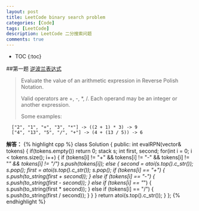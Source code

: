 ```yaml
---
layout: post
title: LeetCode binary search problem
categories: [Code]
tags: [LeetCode]
description: LeetCode 二分搜索问题
comments: true
---
```

* TOC
{:toc}   

##第一题 [逆波兰表达式][1]

> Evaluate the value of an arithmetic expression in Reverse Polish Notation.
>
>Valid operators are +, -, *, /. Each operand may be an integer or another expression.
>
>Some examples:
>
>
>
	  ["2", "1", "+", "3", "*"] -> ((2 + 1) * 3) -> 9
      ["4", "13", "5", "/", "+"] -> (4 + (13 / 5)) -> 6

**解答：**
{% highlight cpp %}
class Solution {
public:
    int evalRPN(vector<string>& tokens) {
    	if(tokens.empty()) return 0;
        stack<string> s;
        int first, second;
        for(int i = 0; i < tokens.size(); i++) {
        	if (tokens[i] != "+" && tokens[i] != "-" && tokens[i] != "*" && tokens[i] != "/")
            	s.push(tokens[i]);
            else {
            	second = atoi(s.top().c_str());
                s.pop();
            	first = atoi(s.top().c_str());
                s.pop();
                if (tokens[i] == "+") {
                	s.push(to_string(first + second));
                } else if (tokens[i] == "-") {
                	s.push(to_string(first - second));
                } else if (tokens[i] == "*") {
                	s.push(to_string(first * second));
                } else if (tokens[i] == "/") {
                	s.push(to_string(first / second));
                }
            }
        }
        return atoi(s.top().c_str());
    }
};
{% endhighlight %}

[1]:https://leetcode.com/problems/evaluate-reverse-polish-notation/
